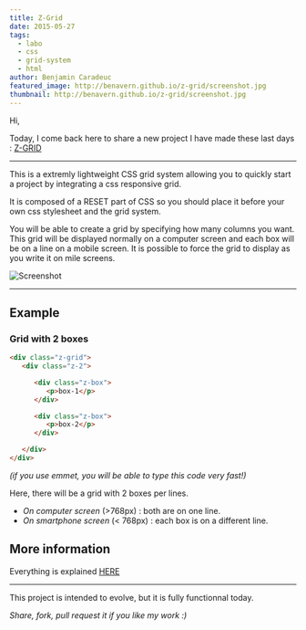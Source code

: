 ```yaml
---
title: Z-Grid
date: 2015-05-27
tags:
  - labo
  - css
  - grid-system
  - html
author: Benjamin Caradeuc
featured_image: http://benavern.github.io/z-grid/screenshot.jpg
thumbnail: http://benavern.github.io/z-grid/screenshot.jpg
---
```


Hi,

Today, I come back here to share a new project I have made these last days : [Z-GRID](http://benavern.github.io/z-grid)

---

This is a extremly lightweight CSS grid system allowing you to quickly start a project by integrating a css responsive grid.

It is composed of a RESET part of CSS so you should place it before your own css stylesheet and the grid system.

You will be able to create a grid by specifying how many columns you want. This grid will be displayed normally on a computer screen  and each box will be on a line on a mobile screen. It is possible to force the grid to display as you write it on mile screens.

![Screenshot](http://benavern.github.io/z-grid/screenshot.jpg)

---

## Example

### Grid with 2 boxes

```html
<div class="z-grid">
   <div class="z-2">

      <div class="z-box">
         <p>box-1</p>
      </div>

      <div class="z-box">
         <p>box-2</p>
      </div>

   </div>
</div>
```

_(if you use emmet, you will be able to type this code very fast!)_

Here, there will be a grid with 2 boxes per lines.

* *On computer screen* (>768px) : both are on one line.
* *On smartphone screen* (< 768px) : each box is on a different line.

## More information

Everything is explained [HERE](http://benavern.github.io/z-grid)

---

This project is intended to evolve, but it is fully functionnal today.

_Share, fork, pull request it if you like my work :)_
